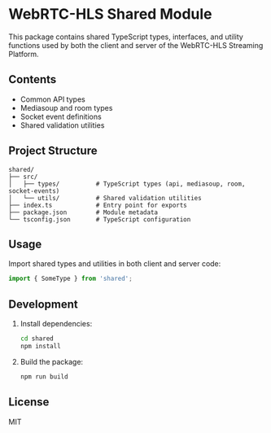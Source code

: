 # WebRTC-HLS Shared Module

This package contains shared TypeScript types, interfaces, and utility functions used by both the client and server of the WebRTC-HLS Streaming Platform.

## Contents
- Common API types
- Mediasoup and room types
- Socket event definitions
- Shared validation utilities

## Project Structure

```
shared/
├── src/
│   ├── types/          # TypeScript types (api, mediasoup, room, socket-events)
│   └── utils/          # Shared validation utilities
├── index.ts            # Entry point for exports
├── package.json        # Module metadata
└── tsconfig.json       # TypeScript configuration
```

## Usage

Import shared types and utilities in both client and server code:

```ts
import { SomeType } from 'shared';
```

## Development

1. Install dependencies:
   ```bash
   cd shared
   npm install
   ```
2. Build the package:
   ```bash
   npm run build
   ```

## License
MIT
